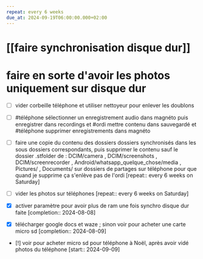 ```yaml
---
repeat: every 6 weeks
due_at: 2024-09-19T06:00:00.000+02:00
---
```

# [[faire synchronisation disque dur]]
#  faire en sorte d'avoir les photos uniquement sur disque dur
- [ ] vider corbeille téléphone et utiliser nettoyeur pour enlever les doublons
- [ ] #téléphone  sélectionner un enregistrement audio dans magnéto puis enregistrer dans recordings et #ordi mettre contenu dans sauvegardé et #téléphone supprimer enregistrements dans magnéto
- [ ] faire une copie du contenu des dossiers dossiers synchronisés dans les sous dossiers correspondants, puis supprimer le contenu sauf le dossier .stfolder de : DCIM/camera , DCIM/screenshots , DCIM/screenrecorder , Android/whatsapp_quelque_chose/media , Pictures/ , Documents/ sur dossiers de partages sur téléphone pour que quand je supprime ça s'enlève pas de l'ordi  [repeat:: every 6 weeks on Saturday]  
- [ ] vider les photos sur téléphones  [repeat:: every 6 weeks on Saturday]  

- [X] activer paramètre pour avoir plus de ram une fois synchro disque dur faite  [completion:: 2024-08-08]
- [X] télécharger google docs et waze ; sinon voir pour acheter une carte micro sd  [completion:: 2024-08-09]
- [!] voir pour acheter micro sd pour téléphone à Noël, après avoir vidé photos du téléphone [start:: 2024-09-09]